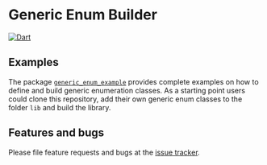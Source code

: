 # Generic Enum Builder
[![Dart](https://github.com/simphotonics/generic_enum/actions/workflows/dart.yml/badge.svg)](https://github.com/simphotonics/generic_enum/actions/workflows/dart.yml)


## Examples

The package [`generic_enum_example`][generic_enum_example] provides complete examples on how to define and build
generic enumeration classes. As a starting point users could clone this repository, add
their own generic enum classes to the folder `lib` and build the library.


## Features and bugs
Please file feature requests and bugs at the [issue tracker].

[issue tracker]: https://github.com/simphotonics/generic_enum/issues

[generic_enum_example]: https://github.com/simphotonics/generic_enum/tree/main/generic_enum_example
